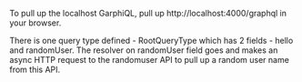 To pull up the localhost GarphiQL, pull up http://localhost:4000/graphql in your browser.

There is one query type defined - RootQueryType which has 2 fields - hello and randomUser. The resolver on randomUser field goes and makes an async HTTP request to the randomuser API to pull up a random user name from this API.